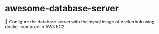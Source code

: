 # awesome-database-server
🎁  Configure the database server with the mysql image of dockerhub using docker-compose in AWS EC2
